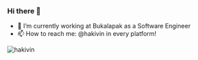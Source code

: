 ### Hi there 👋

- 🔭 I’m currently working at Bukalapak as a Software Engineer
- 📫 How to reach me: @hakivin in every platform!

<img src="https://github-readme-stats.vercel.app/api?username=hakivin&show_icons=true&theme=gotham&count_private=true" alt="hakivin" />
<!--
**hakivin/hakivin** is a ✨ _special_ ✨ repository because its `README.md` (this file) appears on your GitHub profile.

Here are some ideas to get you started:

- 🔭 I’m currently working on ...
- 🌱 I’m currently learning ...
- 👯 I’m looking to collaborate on ...
- 🤔 I’m looking for help with ...
- 💬 Ask me about ...
- 📫 How to reach me: ...
- 😄 Pronouns: ...
- ⚡ Fun fact: ...
-->
